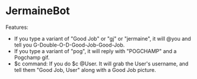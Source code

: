 # JermaineBot

Features:
- If you type a variant of "Good Job" or "gj" or "jermaine", it will @you and tell you G-Double-O-D-Good-Job-Good-Job.
- If you type a variant of "pog", it will reply with "POGCHAMP" and a Pogchamp gif. 
- $c command: If you do $c @User. It will grab the User's username, and tell them "Good Job, User" along with a Good Job picture.
